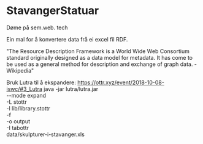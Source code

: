 # StavangerStatuar
Døme på sem.web. tech

Ein mal for å konvertere data frå ei excel fil RDF.

"The Resource Description Framework is a World Wide Web Consortium standard originally designed as a data model for metadata. It has come to be used as a general method for description and exchange of graph data. -Wikipedia"

Bruk Lutra til å ekspandere: https://ottr.xyz/event/2018-10-08-iswc/#3_Lutra 
java -jar lutra/lutra.jar \
--mode expand \
-L stottr \
-l lib/library.stottr \
-f \
-o output \
-I tabottr \
data/skulpturer-i-stavanger.xls
